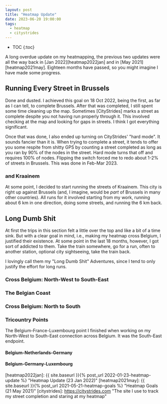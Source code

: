 ```yaml
---
layout: post
title: "Heatmap Update"
date: 2023-06-20 19:00:00
tags:
  - heatmap
  - citystrides
---
```


* TOC
{:toc}

A long overdue update on my heatmapping, the previous two updates were all the
way back in [Jan 2022][heatmap2022jan] and in [May 2021][heatmap2021may].
Eighteen months have passed, so you might imagine I have made some progress.

## Running Every Street in Brussels

Done and dusted. I achieved this goal on 18 Oct 2022, being the first, as far
as I can tell, to complete Brussels. After that was completed, I still spent
some time cleaning up the map. Sometimes [CityStrides] marks a street as
complete despite you not having run properly through it. This involved checking
at the map and looking for gaps in streets. I think I got everything significant.

Once that was done, I also ended up turning on CityStrides' "hard mode". It
sounds fancier than it is. When trying to complete a street, it tends to offer
you some respite from shitty GPS by counting a street completed as long as you
ran by 90% of the nodes in the street. Hard mode turns that off and requires
100% of nodes. Flipping the switch forced me to redo about 1-2% of streets in
Brussels. This was done in Feb-Mar 2023.

### and Kraainem

At some point, I decided to start running the streets of Kraainem. This city is
right up against Brussels (and, I imagine, would be _part_ of Brussels in many
other countries). All runs for it involved starting from my work, running about
6 km in one direction, doing some streets, and running the 6 km back.

## Long Dumb Shit

At first the trips in this section felt a little over the top and like a bit of
a time sink. But with a clear goal in mind, i.e., making my heatmap cross
Belgium, I justified their existence. At some point in the last 18 months,
however, I got sort of addicted to them. Take the train somewhere, go for a
run, often to another station, optional city sightseeing, take the train back.

I lovingly call them my "Long Dumb Shit" Adventures, since I tend to only
justify the effort for long runs.

### Cross Belgium: North-West to South-East

### The Belgian Coast

### Cross Belgium: North to South

### Tricountry Points

The Belgium-France-Luxembourg point I finished when working on my North-West to
South-East connection across Belgium. It was the South-East endpoint.

#### Belgium-Netherlands-Germany

#### Belgium-Germany-Luxembourg

[heatmap2022jan]: {{ site.baseurl }}{% post_url 2022-01-23-heatmap-update %} "Heatmap Update (23 Jan 2022)"
[heatmap2021may]: {{ site.baseurl }}{% post_url 2021-05-21-heatmap-goals %} "Heatmap Goals (21 May 2021)"
[citystrides]: https://citystrides.com "The site I use to track my street completion and staring at my heatmap"
